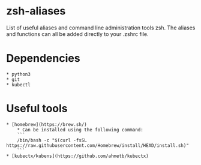 # zsh-aliases
List of useful aliases and command line administration tools zsh.
The aliases and functions can all be added directly to your .zshrc file.

# Dependencies
    * python3
    * git
    * kubectl

# Useful tools
    * [homebrew](https://brew.sh/)
        * Can be installed using the following command:
        ```
        /bin/bash -c "$(curl -fsSL https://raw.githubusercontent.com/Homebrew/install/HEAD/install.sh)"
        ```
    * [kubectx/kubens](https://github.com/ahmetb/kubectx)